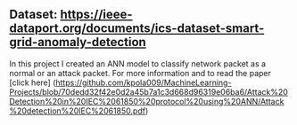 ## Dataset: https://ieee-dataport.org/documents/ics-dataset-smart-grid-anomaly-detection

In this project I created an ANN model to classify network packet as a normal or an attack packet. For more information and to read the paper [click here] (https://github.com/kpola009/MachineLearning-Projects/blob/70dedd32f42e0d2a45b7a1c3d668d96319e06ba6/Attack%20Detection%20in%20IEC%2061850%20protocol%20using%20ANN/Attack%20detection%20IEC%2061850.pdf)
